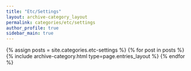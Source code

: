 ```yaml
---
title: "Etc/Settings"
layout: archive-category_layout
permalink: categories/etc/settings
author_profile: true
sidebar_main: true
---
```



{% assign posts = site.categories.etc-settings %}
{% for post in posts %} {% include archive-category.html type=page.entries_layout %} {% endfor %}